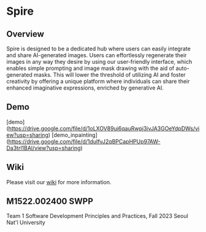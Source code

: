 # Spire

## Overview
Spire is designed to be a dedicated hub where users can easily integrate and share AI-generated images. Users can effortlessly regenerate their images in any way they desire by using our user-friendly interface, which enables simple prompting and image mask drawing with the aid of auto-generated masks. This will lower the threshold of utilizing AI and foster creativity by offering a unique platform where individuals can share their enhanced imaginative expressions, enriched by generative AI. 

## Demo
[demo] (https://drive.google.com/file/d/1oLXOV89ui6qauRwpj3ivJA3GOeYdpDWs/view?usp=sharing)
[demo_inpainting] (https://drive.google.com/file/d/1duIfvJ2qBPCapHPUp97AW-Da3trl1BAl/view?usp=sharing)
## Wiki
Please visit our [wiki](https://github.com/snuhcs-course/swpp-2023-project-team-1/wiki) for more information.

## M1522.002400 SWPP
Team 1
Software Development Principles and Practices, Fall 2023
Seoul Nat'l University
